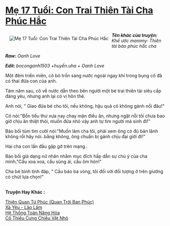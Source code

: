 <a href="https://utruyen.com/me-17-tuoi-con-trai-thien-tai-cha-phuc-hac/11199/" title="Mẹ 17 Tuổi: Con Trai Thiên Tài Cha Phúc Hắc"><h1>Mẹ 17 Tuổi: Con Trai Thiên Tài Cha Phúc Hắc</h1></a><div style="display:table"><img align="right" style="float: left; padding: 10px;" src="https://utruyen.com/images/story/200x260/me-17-tuoi-con-trai-thien-tai-cha-phuc-hac.jpg" alt="Mẹ 17 Tuổi: Con Trai Thiên Tài Cha Phúc Hắc"><b><i>Tên khác của truyện:</i></b><i> Khế ước mammy: Thiên tài bảo phúc hắc cha</i><p></p><b><i>Raw:</i></b><i> Oanh Love</i><p></p><b><i>Edit: </i></b><i>boconganh1503 +huyền.uha + Oanh Love</i><p></p>Một đêm triền miên, cô bỏ trốn sang nước ngoài ngay khi trong bụng cô đã có thai đứa con của anh.<p></p>Tám năm sau, cô về nước dẫn theo bên người một bé trai thiên tài siêu cấp đáng yêu, nhưng anh lại có vị hôn thê.<p></p>Anh nói, " Giao đứa bé cho tôi, nếu không, hậu quả cô không gánh nổi đâu!"<p></p>Cô nói:"Bổn tiểu thư xưa nay chay mặn điều ăn, nhưng ngặt nỗi tôi chưa bao giờ chịu ăn thiệt thòi, muốn đứa nhỏ vậy anh tự tìm người mà sinh đi!"<p></p>Bảo bối tủm tỉm cười nói:"Muốn làm cha tôi, phải xem ông có đủ bản lãnh không rồi hãy nói..bằng không, ông chuẩn bị gánh chịu đại giới đi!"<p></p>Hai cha con lần đầu gặp gở trên mạng..<p></p>Bảo bối giả dạng nữ nhân nhằm mục đích hấp dẫn sự chú ý của cha mình,"Cầu xoa xoa, cầu sủng ái, cầu ôm hôn!"<p></p>Cha bé bình tỉnh đáp, " Cầu báo ba vòng, tôi đối với đối tượng ở trên giường có chút lựa chọn!"</div><p><br><b>Truyện Hay Khác :</b></p><a href="https://utruyen.com/thien-quan-tu-phuc-quan-troi-ban-phuc/22000/" alt="Thiên Quan Tứ Phúc (Quan Trời Ban Phúc)">Thiên Quan Tứ Phúc (Quan Trời Ban Phúc)</a><br/><a href="https://dammy2019.blogspot.com/2019/11/xa-yeu-lao-lam.html" alt="Xà Yêu - Lão Lâm">Xà Yêu - Lão Lâm</a><br/><a href="https://truyenngontinhay.wordpress.com/2019/10/03/he-thong-toan-nang-hoa/" alt="Hệ Thống Toàn Năng Hóa">Hệ Thống Toàn Năng Hóa</a><br/><a href="https://www.flickr.com/photos/183745219@N08/49115680353/" alt="Cố Thiếu Cưng Chiều Vật Nhỏ">Cố Thiếu Cưng Chiều Vật Nhỏ</a><br/>